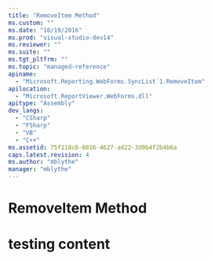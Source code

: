 ```yaml
---
title: "RemoveItem Method"
ms.custom: ""
ms.date: "10/19/2016"
ms.prod: "visual-studio-dev14"
ms.reviewer: ""
ms.suite: ""
ms.tgt_pltfrm: ""
ms.topic: "managed-reference"
apiname: 
  - "Microsoft.Reporting.WebForms.SyncList`1.RemoveItem"
apilocation: 
  - "Microsoft.ReportViewer.WebForms.dll"
apitype: "Assembly"
dev_langs: 
  - "CSharp"
  - "FSharp"
  - "VB"
  - "C++"
ms.assetid: 75f118c6-8016-4627-ad22-3d9b4f2b4b6a
caps.latest.revision: 4
ms.author: "mblythe"
manager: "mblythe"
---
```

# RemoveItem Method
# testing content